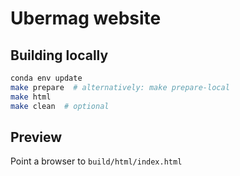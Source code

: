 # Ubermag website

## Building locally

```bash
conda env update
make prepare  # alternatively: make prepare-local
make html
make clean  # optional
```

## Preview
Point a browser to `build/html/index.html`
